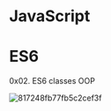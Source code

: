 # JavaScript

# ES6

0x02. ES6 classes
OOP

![817248fb77fb5c2cef3f](https://github.com/Abstaina44/alx-frontend-javascript/assets/48015890/069cee46-f9e7-4ef9-99c0-1c1a8ca9a1bc)
